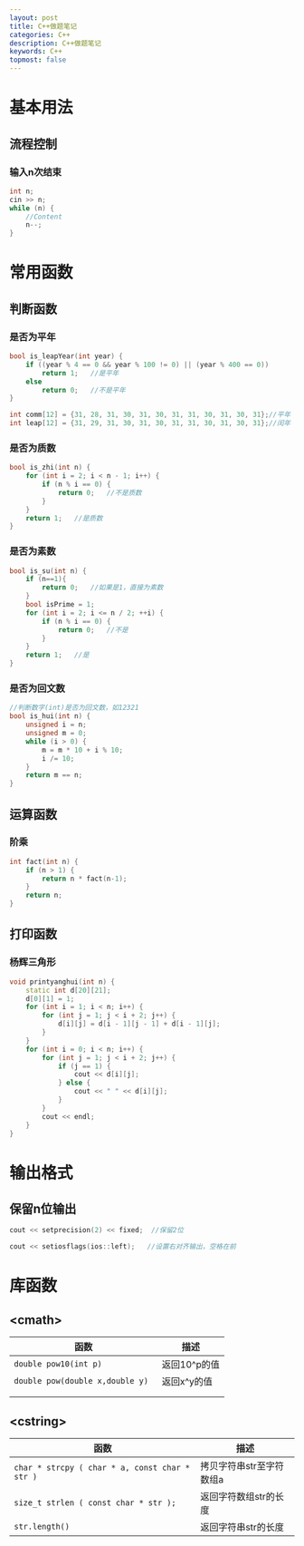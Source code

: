 ```yaml
---
layout: post
title: C++做题笔记
categories: C++
description: C++做题笔记
keywords: C++
topmost: false
---
```




# 基本用法

## 流程控制

### 输入n次结束

~~~c++
int n;
cin >> n;
while (n) {
    //Content
    n--;
}
~~~



# 常用函数

## 判断函数

### 是否为平年

```c++
bool is_leapYear(int year) {
    if ((year % 4 == 0 && year % 100 != 0) || (year % 400 == 0))
        return 1;	//是平年
    else
        return 0;	//不是平年
}

int comm[12] = {31, 28, 31, 30, 31, 30, 31, 31, 30, 31, 30, 31};//平年
int leap[12] = {31, 29, 31, 30, 31, 30, 31, 31, 30, 31, 30, 31};//闰年
```

### 是否为质数

```c++
bool is_zhi(int n) {
    for (int i = 2; i < n - 1; i++) {
        if (n % i == 0) {
            return 0;	//不是质数
        }
    }
    return 1;	//是质数
}
```

### 是否为素数

```c++
bool is_su(int n) {
    if (n==1){
        return 0;	//如果是1，直接为素数
    }
    bool isPrime = 1;
    for (int i = 2; i <= n / 2; ++i) {
        if (n % i == 0) {
            return 0;	//不是
        }
    }
    return 1;	//是
}
```

### 是否为回文数

```c++
//判断数字(int)是否为回文数，如12321
bool is_hui(int n) {
    unsigned i = n;
    unsigned m = 0;
    while (i > 0) {
        m = m * 10 + i % 10;
        i /= 10;
    }
    return m == n;
}
```



## 运算函数

### 阶乘

```c++
int fact(int n) {
    if (n > 1) {
        return n * fact(n-1);
    }
    return n;
}
```





## 打印函数

### 杨辉三角形

```c++
void printyanghui(int n) {
    static int d[20][21];
    d[0][1] = 1;
    for (int i = 1; i < n; i++) {
        for (int j = 1; j < i + 2; j++) {
            d[i][j] = d[i - 1][j - 1] + d[i - 1][j];
        }
    }
    for (int i = 0; i < n; i++) {
        for (int j = 1; j < i + 2; j++) {
            if (j == 1) {
                cout << d[i][j];
            } else {
                cout << " " << d[i][j];
            }
        }
        cout << endl;
    }
}
```





# 输出格式

## 保留n位输出

```c++
cout << setprecision(2) << fixed;  //保留2位
```

```c++
cout << setiosflags(ios::left);   //设置右对齐输出，空格在前
```



# 库函数

##  \<cmath\>

| 函数                             | 描述         |
| -------------------------------- | ------------ |
| `double pow10(int p)`            | 返回10^p的值 |
| `double pow(double x,double y) ` | 返回x^y的值  |
|                                  |              |
|                                  |              |



## \<cstring\>

| 函数                                           | 描述                     |
| ---------------------------------------------- | ------------------------ |
| `char * strcpy ( char * a, const char * str )` | 拷贝字符串str至字符数组a |
| `size_t strlen ( const char * str );`          | 返回字符数组str的长度    |
| `str.length()`                                 | 返回字符串str的长度      |

